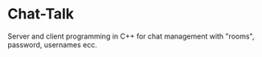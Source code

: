 # Chat-Talk
Server and client programming in C++ for chat management with "rooms", password, usernames ecc.

